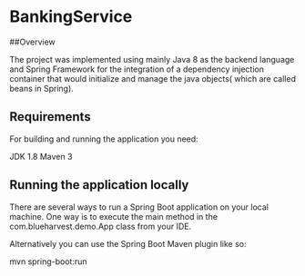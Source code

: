 # BankingService

##Overview

The project was implemented using mainly Java 8 as the backend language and Spring Framework for the integration of a dependency injection container that would initialize and manage the java objects( which are called beans in Spring).

## Requirements
For building and running the application you need:

JDK 1.8
Maven 3

## Running the application locally
There are several ways to run a Spring Boot application on your local machine. One way is to execute the main method in the com.blueharvest.demo.App class from your IDE.

Alternatively you can use the Spring Boot Maven plugin like so:

mvn spring-boot:run

